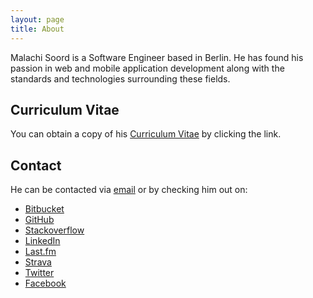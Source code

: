 ```yaml
---
layout: page
title: About
---
```


Malachi Soord is a Software Engineer based in Berlin. He has found his passion in web and mobile application development along with the standards and technologies surrounding these fields.

## Curriculum Vitae

You can obtain a copy of his [Curriculum Vitae](/assets/doc/cv-malachi-soord.pdf) by clicking the link.

## Contact

He can be contacted via <a href="mailto:{{site.author.email}}">email</a> or by checking him out on:

- [Bitbucket](https://bitbucket.org/inverse)
- [GitHub](https://github.com/inverse/)
- [Stackoverflow](http://stackoverflow.com/users/50913/malachi)
- [LinkedIn](https://www.linkedin.com/in/malachisoord)
- [Last.fm](http://last.fm/user/inverse.chi)
- [Strava](https://www.strava.com/athletes/1126714)
- [Twitter](https://twitter.com/inversechi)
- [Facebook](https://www.facebook.com/malachisoord)
